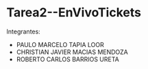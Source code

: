 # Tarea2--EnVivoTickets


Integrantes:
- PAULO MARCELO TAPIA LOOR 
- CHRISTIAN JAVIER MACIAS MENDOZA 
- ROBERTO CARLOS BARRIOS URETA 
